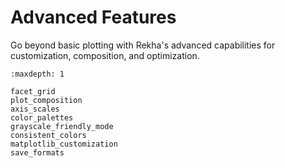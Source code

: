 # Advanced Features

Go beyond basic plotting with Rekha's advanced capabilities for customization, composition, and optimization.

```{toctree}
:maxdepth: 1

facet_grid
plot_composition
axis_scales
color_palettes
grayscale_friendly_mode
consistent_colors
matplotlib_customization
save_formats
```